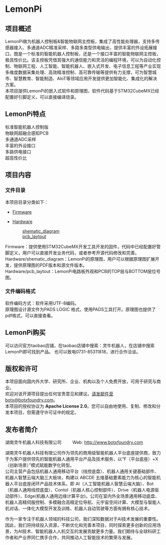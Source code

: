 # LemonPi

## 项目概述

LemonPi做为机器人控制板&智能物联网主控板，集成了高性能处理器，支持多传感器接入、多通道ADC精准采样、多路多类型供电输出，提供丰富的外设拓展接口，既是一个标准的智能机器人控制板，还是一个接口丰富的智能物联网主控板，极具性价比。该主控板凭借其强大的通信能力和灵活的编程环境，可以为自动化控制、物联网工程、人工智能、智能机器人、嵌入式开发、电子信息工程等产业实现多维度数据采集处理、高效精准控制、高可靠传输等提供有力支撑，可为智慧城市、智慧教育、智能制造、AloT等领域应用开发提供更加智能化、集成化的解决方案。<br> 
本项目提供LemonPi的嵌入式软件和原理图，软件代码基于STM32CubeMX已经配置好引脚定义，可以直接编译烧录。

## LemonPi特点

标准智能机器人控制版
<br> 
物联网超融合感知PCB
<br> 
多通道ADC采样
<br> 
丰富的外设接口
<br>
多路供电接口
<br>
超高性价比

## 项目内容

### 文件目录

本项目目录分类如下：
     
* [Firmware](/Firmware) 
     
* [Hardware](/Hardware)

     &emsp;&emsp;  [shematic_diagram](shematic_diagram)
     <br> 
     &emsp;&emsp;  [pcb_laytout](pcb_laytout)
     <br>

Firmware：提供使用STM32CubeMX开发工具开发的固件，代码中已经配置好管脚定义，用户可以直接开发业务代码，或者参考开源代码修改和完善。<br>
Hardware/shematic_diagram：LemonPi的原理图，用户可以根据原理图扩展开发，提供原理图的PDF版本和源文件版本。<br>
Hardware/pcb_laytout：LemonPi电路板外观和PCB的TOP层与BOTTOM层位号图。
  
### 文件编码格式

软件编码方式：软件采用UTF-8编码。<br>
原理图设计源文件为PADS LOGIC 格式，使用PADS工具打开。原理图也提供了pdf格式，可以直接查看。

## LemonPi购买

可以访问官方taobao店铺，在taobao店铺中搜索：灵牛机器人，在店铺中搜索LemonPi即可找到产品。
也可以致电0731-85311818，进行合作洽谈。

## 版权和许可

本项目面向国内外大学、研究所、企业、机构以及个人免费开放，可用于研究与商业。
<br> 
欢迎对该开源项目提出任何宝贵意见和建议。请发邮件至botx@botxfoundry.com。
<br> 
本项目的授权协议为 **Apache License 2.0**。您可以自由地使用、复制、修改和分发本项目，但需遵守许可证中的规定。
<br>

## 发布者简介

湖南灵牛机器人科技有限公司       &emsp;&emsp;  Web:  http://www.botxfoundry.com

湖南灵牛机器人科技有限公司作为领先的商用级智能机器人平台底座提供商，致力于为客户提供领先的智能机器人通用平台产品及技术服务，以“F（平台底座）+X（创新场景）”模式赋能数字化转型。
<br> 
公司主营产品包括机器人通用移动平台（线控底盘）、机器人通用关键基础部件、机器人智慧云端大脑三大板块，构建以 ABCDE 五维基础要素能力为核心的智能机器人平台底座闭环产品技术体系，即 AI（人工智能机器人智慧云端大脑）、Bot（机器人通用线控底盘）、Contol（机器人核心控制部件）、Drive（机器人电源驱动部件）、Edge(机器人通用边缘计算平台)。公司在室内外全场景通用移动底盘、机器人高精伺服控制、多模融合高精定位导航、元宇宙空间计算、大模型与智能人机对话、一体化大模型开发及训练、机器人自动驾驶等方面有拥有核心技术。
 
作为一家专注于机器人领域的科技公司，我们深知数据对于AI技术发展的重要性。因此，我们将持续投入资源，不断优化和完善本项目，同时探索更多创新的应用场景，为AI技术、智能机器人人机交互的发展贡献更多力量。我们期待与全球科研工作者和产业界同仁携手合作，共同推动人工智能技术的繁荣与发展。
